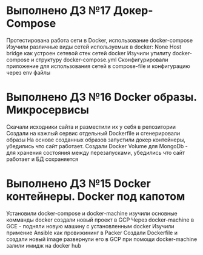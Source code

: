 # Выполнено ДЗ №17 Докер-Compose
Протестирована работа сети в Docker, использование docker-compose
Изучили различные виды сетей используемых в docker:
None
Host
bridge
как устроен сетевой стек сетей docker
Изучили утилиту docker-compose и структуру docker-compose.yml
Сконфигурировали приложение для использования сетей в compose-file и конфигурацию через env файлы

# Выполнено ДЗ №16 Docker образы. Микросервисы
Скачали исходники сайта и разместили их у себя в репозитории
Создали на кажлый сервис отдельный Dockerfile и сгенерировали образы
На основе созданных образов запустили докер контейнеры, убедились что сайт работает.
Создали Docker Volume для MongoDb - для хранения состояния между перезапусками, убедились что сайт работает и БД сохраняется

# Выполнено ДЗ №15 Docker контейнеры. Docker под капотом
Установили docker-compose и docker-machine
изучили основные комманды docker
создали новый проект в GCP
Через docker-machine в GCE - подняли новую машину с установленным docker
Изучили примение Ansible как провижининг в Packer
Создали Dockerfile и создали новый image
развернули его в GCP при помощи docker-machine
залили имидж на docker hub
